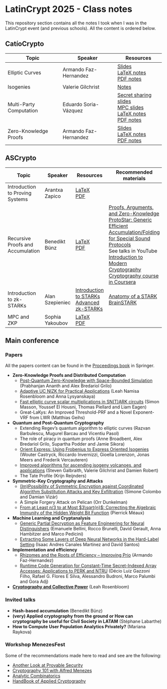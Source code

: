 # LatinCrypt 2025 - Class notes

This repository section contains all the notes I took when I was in the
LatinCrypt event (and previous schools). All the content is ordered below.

## CatíoCrypto

<div align="center">

| Topic                   | Speaker               | Resources                                                                                                                                                                                                    |
| ----------------------- | --------------------- | ------------------------------------------------------------------------------------------------------------------------------------------------------------------------------------------------------------ |
| Elliptic Curves         | Armando Faz-Hernandez | [Slides](./catiocrypto/elliptic-curves-slides.pdf) <br /> [LaTeX notes](./catiocrypto/elliptic-curves.tex) <br /> [PDF notes](./catiocrypto/elliptic-curves.pdf)                                             |
| Isogenies               | Valerie Gilchrist     | [Notes](./catiocrypto/isogenies.pdf)                                                                                                                                                                         |
| Multi-Party Computation | Eduardo Soria-Vázquez | [Secret sharing slides](./catiocrypto/mpc-secret-sharing-slides.pdf) <br /> [MPC slides](./catiocrypto/mpc-slides.pdf) <br /> [LaTeX notes](./catiocrypto/mpc.tex) <br /> [PDF notes](./catiocrypto/mpc.pdf) |
| Zero-Knowledge Proofs   | Armando Faz-Hernandez | [Slides](./catiocrypto/zkp-slides.pdf) <br /> [LaTeX notes](./catiocrypto/zkp.tex) <br /> [PDF notes](./catiocrypto/zkp.pdf)                                                                                 |

</div>

## ASCrypto

<div align="center">

| Topic                             | Speaker         | Resources                                                                                                                                                                                 | Recommended materials                                                                                                                                                                                                                                                                                                                                                                                                                                                                                                                        |
| --------------------------------- | --------------- | ----------------------------------------------------------------------------------------------------------------------------------------------------------------------------------------- | -------------------------------------------------------------------------------------------------------------------------------------------------------------------------------------------------------------------------------------------------------------------------------------------------------------------------------------------------------------------------------------------------------------------------------------------------------------------------------------------------------------------------------------------- |
| Introduction to Proving Systems   | Arantxa Zapico  | [LaTeX](./ascrypto/proving-systems.tex) <br /> [PDF](./ascrypto/proving-systems.pdf)                                                                                                      |                                                                                                                                                                                                                                                                                                                                                                                                                                                                                                                                              |
| Recursive Proofs and Accumulation | Benedikt Bünz   | [LaTeX](./ascrypto/recursive-proofs-and-accumulation.tex) <br /> [PDF](./ascrypto/recursive-proofs-and-accumulation.pdf)                                                                  | [Proofs, Arguments, and Zero-Knowledge](https://people.cs.georgetown.edu/jthaler/ProofsArgsAndZK.pdf) <br /> [ProtoStar: Generic Efficient Accumulation/Folding for Special Sound Protocols](https://eprint.iacr.org/2023/620) <br /> See talks in YouTube <br /> [Introduction to Modern Cryptography](https://eclass.uniwa.gr/modules/document/file.php/CSCYB105/Reading%20Material/%5BJonathan_Katz%2C_Yehuda_Lindell%5D_Introduction_to_Mo%282nd%29.pdf) <br /> [Cryptography course in Coursera](https://www.coursera.org/learn/crypto) |
| Introduction to zk-STARKs         | Alan Szepieniec | [Introduction to STARKs](https://asz.ink/presentations/2025-09-18-Introduction-to-STARKs.pdf) <br /> [Advanced zk-STARKs](https://asz.ink/presentations/2025-09-18-Advanced-zkSTARKs.pdf) | [Anatomy of a STARK](https://aszepieniec.github.io/stark-anatomy/) <br /> [BrainSTARK](https://aszepieniec.github.io/stark-brainfuck/)                                                                                                                                                                                                                                                                                                                                                                                                       |
| MPC and ZKP                       | Sophia Yakoubov | [LaTeX](./ascrypto/mpc-zkp.tex) <br /> [PDF](./ascrypto/mpc-zkp.pdf)                                                                                                                      |                                                                                                                                                                                                                                                                                                                                                                                                                                                                                                                                              |

</div>

## Main conference

### Papers

All the papers content can be found in the
[Proceedings book](https://link.springer.com/book/10.1007/978-3-032-06754-8) in
Springer.

- **Zero-Knowledge Proofs and Distributed Computation**
  - [Post-Quantum Zero-Knowledge with Space-Bounded Simulation](https://eprint.iacr.org/2022/1380)
    (Prabhanjan Ananth and Alex Bredariol Grilo)
  - [Adaptive UC NIZK for Practical Applications](https://eprint.iacr.org/2022/1484)
    (Leah Namisa Rosenbloom and Anna Lysyanskaya)
  - [Fast elliptic curve scalar multiplications in SN(T)ARK circuits](https://eprint.iacr.org/2025/933)
    (Simon Masson, Youssef El Housni, Thomas Piellard and Liam Eagen)
  - Great-LaKys: An Improved Threshold-PRF and a Novel Exponent-VRF from LWR
    (Matthias Geihs)
- **Quantum and Post-Quantum Cryptography**
  - Extending Regev’s quantum algorithm to elliptic curves (Razvan Barbulescu,
    Mugurel Barcau and Vicentiu Pasol)
  - The role of piracy in quantum proofs (Anne Broadbent, Alex Bredariol Grilo,
    Supartha Podder and Jamie Sikora)
  - [Orient Express: Using Frobenius to Express Oriented Isogenies](https://eprint.iacr.org/2025/1047)
    (Wouter Castryck, Riccardo Invernizzi, Gioella Lorenzon, Jonas Meers and
    Frederik Vercauteren)
  - [Improved algorithms for ascending isogeny volcanoes, and applications](https://eprint.iacr.org/2025/1243)
    (Steven Galbraith, Valerie Gilchrist and Damien Robert)
  - The Tate Profile (Krijn Reijnders)
- **Symmetric-Key Cryptography and Attacks**
  - [(Im)Possibility of Symmetric Encryption against Coordinated Algorithm Substitution Attacks and Key Exfiltration](https://eprint.iacr.org/2025/1426)
    (Simone Colombo and Damian Vizár)
  - A Simple Forgery Attack on Pelican (Orr Dunkelman)
  - [From at Least $n/3$ to at Most $3\sqrt{n}$: Correcting the Algebraic Immunity of the Hidden Weight Bit Function](https://eprint.iacr.org/2025/615)
    (Pierrick Méaux)
- **Machine Learning and Cryptanalysis**
  - [Generic Partial Decryption as Feature Engineering for Neural Distinguishers](https://eprint.iacr.org/2025/1443)
    (Emanuele Bellini, Rocco Brunelli, David Gerault, Anna Hambitzer and Marco
    Pedicini)
  - [Extracting Some Layers of Deep Neural Networks in the Hard-Label Setting](https://eprint.iacr.org/2025/1118)
    (Isaac Andres Canales Martinez and David Santos)
- **Implementation and efficiency**
  - [Rhizomes and the Roots of Efficiency – Improving Prio](https://eprint.iacr.org/2025/1727)
    (Armando Faz-Hernandez)
  - [Runtime Code Generation for Constant-Time Secret-Indexed Array Accesses: Applications to PERK and NTRU](https://eprint.iacr.org/2025/1359)
    (Décio Luiz Gazzoni Filho, Rafael G. Flores E Silva, Alessandro Budroni,
    Marco Palumbi and Gora Adj)
- [**Cryptography and Collective Power**](https://eprint.iacr.org/2024/1602)
  (Leah Rosenbloom)

### Invited talks

- **Hash-based accumulation** (Benedikt Bünz)
- **(very) Applied cryptography from the ground or How can cryptography be
  useful for Civil Society in LATAM** (Stéphane Labarthe)
- **How to Compute User Population Analytics Privately?** (Mariana Raykova)

### Workshop MenezesFest

Some of the recommendations made here to read and see are the following:

- [Another Look at Provable Security](https://www.math.uwaterloo.ca/~ajmeneze/anotherlook/)
- [Cryptography 101 with Alfred Menezes](https://cryptography101.ca/)
- [Analytic Combinatorics](https://algo.inria.fr/flajolet/Publications/book.pdf)
- [HandBook of Applied Cryptography](https://theswissbay.ch/pdf/Gentoomen%20Library/Cryptography/Handbook%20of%20Applied%20Cryptography%20-%20Alfred%20J.%20Menezes.pdf)
